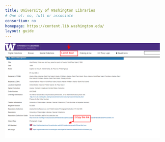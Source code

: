 ```yaml
---
title: University of Washington Libraries
# One of: no, full or associate
consortium: no 
homepage: https://content.lib.washington.edu/
layout: guide
---
```


![Scroll down and copy the IIIF manifest link](wash.png)
